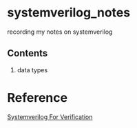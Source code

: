 # systemverilog_notes
recording my notes on systemverilog
## Contents
1. data types


# Reference
[Systemverilog For Verification](https://3ec1218usm.files.wordpress.com/2016/12/book_systemverilog_for_verification.pdf)
